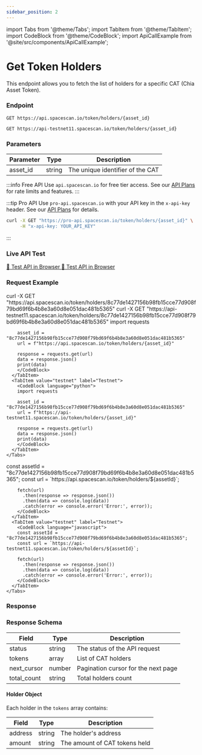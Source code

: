```yaml
---
sidebar_position: 2
---
```

import Tabs from '@theme/Tabs';
import TabItem from '@theme/TabItem';
import CodeBlock from '@theme/CodeBlock';
import ApiCallExample from '@site/src/components/ApiCallExample';

# Get Token Holders

This endpoint allows you to fetch the list of holders for a specific CAT (Chia Asset Token).

### Endpoint

<Tabs>
  <TabItem value="mainnet" label="Mainnet">

```
GET https://api.spacescan.io/token/holders/{asset_id}
```

  </TabItem>
  <TabItem value="testnet" label="Testnet">

```
GET https://api-testnet11.spacescan.io/token/holders/{asset_id}
```

  </TabItem>
</Tabs>

### Parameters

| Parameter | Type   | Description                                     |
|-----------|--------|-------------------------------------------------|
| asset_id  | string | The unique identifier of the CAT                |


:::info Free API
Use `api.spacescan.io` for free tier access. See our [API Plans](https://spacescan.io/apis#plans) for rate limits and features.
:::

:::tip Pro API
Use `pro-api.spacescan.io` with your API key in the `x-api-key` header. See our [API Plans](https://spacescan.io/apis#plans) for details.

```bash
curl -X GET "https://pro-api.spacescan.io/token/holders/{asset_id}" \
     -H "x-api-key: YOUR_API_KEY"
```
:::

### Live API Test

<Tabs>
  <TabItem value="mainnet" label="Mainnet">
    <a href="https://api.spacescan.io/token/holders/8c77de1427156b98fb15cce77d908f79bd69f6b4b8e3a60d8e051dac481b5365" target="_blank" rel="noopener noreferrer" className="api-test-button">
      🚀 Test API in Browser
    </a>
  </TabItem>
  <TabItem value="testnet" label="Testnet">
    <a href="https://api-testnet11.spacescan.io/token/holders/8c77de1427156b98fb15cce77d908f79bd69f6b4b8e3a60d8e051dac481b5365" target="_blank" rel="noopener noreferrer" className="api-test-button">
      🚀 Test API in Browser
    </a>
  </TabItem>
</Tabs>

### Request Example

<Tabs>
  <TabItem value="curl" label="cURL">
    <Tabs>
      <TabItem value="mainnet" label="Mainnet">
        <CodeBlock language="bash">
        curl -X GET "https://api.spacescan.io/token/holders/8c77de1427156b98fb15cce77d908f79bd69f6b4b8e3a60d8e051dac481b5365"
        </CodeBlock>
      </TabItem>
      <TabItem value="testnet" label="Testnet">
        <CodeBlock language="bash">
        curl -X GET "https://api-testnet11.spacescan.io/token/holders/8c77de1427156b98fb15cce77d908f79bd69f6b4b8e3a60d8e051dac481b5365"
        </CodeBlock>
      </TabItem>
    </Tabs>
  </TabItem>
  <TabItem value="python" label="Python">
    <Tabs>
      <TabItem value="mainnet" label="Mainnet">
        <CodeBlock language="python">
        import requests

        asset_id = "8c77de1427156b98fb15cce77d908f79bd69f6b4b8e3a60d8e051dac481b5365"
        url = f"https://api.spacescan.io/token/holders/{asset_id}"

        response = requests.get(url)
        data = response.json()
        print(data)
        </CodeBlock>
      </TabItem>
      <TabItem value="testnet" label="Testnet">
        <CodeBlock language="python">
        import requests

        asset_id = "8c77de1427156b98fb15cce77d908f79bd69f6b4b8e3a60d8e051dac481b5365"
        url = f"https://api-testnet11.spacescan.io/token/holders/{asset_id}"

        response = requests.get(url)
        data = response.json()
        print(data)
        </CodeBlock>
      </TabItem>
    </Tabs>
  </TabItem>
  <TabItem value="javascript" label="JavaScript">
    <Tabs>
      <TabItem value="mainnet" label="Mainnet">
        <CodeBlock language="javascript">
        const assetId = "8c77de1427156b98fb15cce77d908f79bd69f6b4b8e3a60d8e051dac481b5365";
        const url = `https://api.spacescan.io/token/holders/${assetId}`;

        fetch(url)
          .then(response => response.json())
          .then(data => console.log(data))
          .catch(error => console.error('Error:', error));
        </CodeBlock>
      </TabItem>
      <TabItem value="testnet" label="Testnet">
        <CodeBlock language="javascript">
        const assetId = "8c77de1427156b98fb15cce77d908f79bd69f6b4b8e3a60d8e051dac481b5365";
        const url = `https://api-testnet11.spacescan.io/token/holders/${assetId}`;

        fetch(url)
          .then(response => response.json())
          .then(data => console.log(data))
          .catch(error => console.error('Error:', error));
        </CodeBlock>
      </TabItem>
    </Tabs>
  </TabItem>
</Tabs>

### Response

<ApiCallExample endpoint="https://api.spacescan.io/token/holders/8c77de1427156b98fb15cce77d908f79bd69f6b4b8e3a60d8e051dac481b5365" />

### Response Schema

| Field            | Type    | Description                                           |
|------------------|---------|-------------------------------------------------------|
| status           | string  | The status of the API request                         |
| tokens           | array   | List of CAT holders                                   |
| next_cursor      | number  | Pagination cursor for the next page                   |
| total_count      | string  | Total holders count                                   |

#### Holder Object

Each holder in the `tokens` array contains:

| Field            | Type    | Description                                           |
|------------------|---------|-------------------------------------------------------|
| address          | string  | The holder's address                                  |
| amount           | string  | The amount of CAT tokens held                         |
